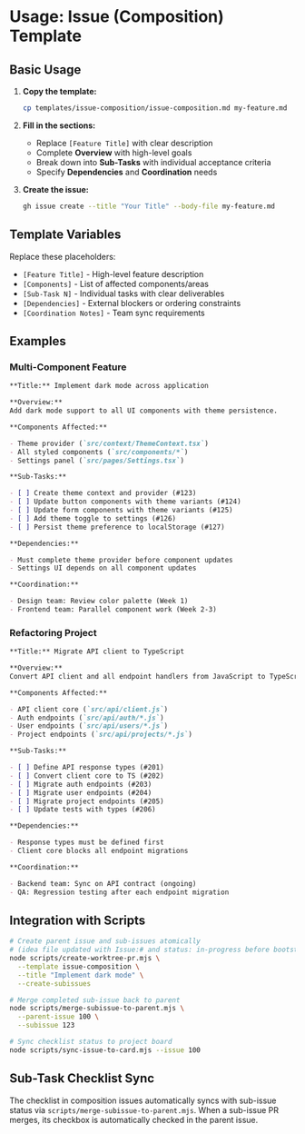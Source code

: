 # Usage: Issue (Composition) Template

## Basic Usage

1. **Copy the template:**

   ```bash
   cp templates/issue-composition/issue-composition.md my-feature.md
   ```

2. **Fill in the sections:**
   - Replace `[Feature Title]` with clear description
   - Complete **Overview** with high-level goals
   - Break down into **Sub-Tasks** with individual acceptance criteria
   - Specify **Dependencies** and **Coordination** needs

3. **Create the issue:**
   ```bash
   gh issue create --title "Your Title" --body-file my-feature.md
   ```

## Template Variables

Replace these placeholders:

- `[Feature Title]` - High-level feature description
- `[Components]` - List of affected components/areas
- `[Sub-Task N]` - Individual tasks with clear deliverables
- `[Dependencies]` - External blockers or ordering constraints
- `[Coordination Notes]` - Team sync requirements

## Examples

### Multi-Component Feature

```markdown
**Title:** Implement dark mode across application

**Overview:**
Add dark mode support to all UI components with theme persistence.

**Components Affected:**

- Theme provider (`src/context/ThemeContext.tsx`)
- All styled components (`src/components/*`)
- Settings panel (`src/pages/Settings.tsx`)

**Sub-Tasks:**

- [ ] Create theme context and provider (#123)
- [ ] Update button components with theme variants (#124)
- [ ] Update form components with theme variants (#125)
- [ ] Add theme toggle to settings (#126)
- [ ] Persist theme preference to localStorage (#127)

**Dependencies:**

- Must complete theme provider before component updates
- Settings UI depends on all component updates

**Coordination:**

- Design team: Review color palette (Week 1)
- Frontend team: Parallel component work (Week 2-3)
```

### Refactoring Project

```markdown
**Title:** Migrate API client to TypeScript

**Overview:**
Convert API client and all endpoint handlers from JavaScript to TypeScript for type safety.

**Components Affected:**

- API client core (`src/api/client.js`)
- Auth endpoints (`src/api/auth/*.js`)
- User endpoints (`src/api/users/*.js`)
- Project endpoints (`src/api/projects/*.js`)

**Sub-Tasks:**

- [ ] Define API response types (#201)
- [ ] Convert client core to TS (#202)
- [ ] Migrate auth endpoints (#203)
- [ ] Migrate user endpoints (#204)
- [ ] Migrate project endpoints (#205)
- [ ] Update tests with types (#206)

**Dependencies:**

- Response types must be defined first
- Client core blocks all endpoint migrations

**Coordination:**

- Backend team: Sync on API contract (ongoing)
- QA: Regression testing after each endpoint migration
```

## Integration with Scripts

```bash
# Create parent issue and sub-issues atomically
# (idea file updated with Issue:# and status: in-progress before bootstrap commit)
node scripts/create-worktree-pr.mjs \
  --template issue-composition \
  --title "Implement dark mode" \
  --create-subissues

# Merge completed sub-issue back to parent
node scripts/merge-subissue-to-parent.mjs \
  --parent-issue 100 \
  --subissue 123

# Sync checklist status to project board
node scripts/sync-issue-to-card.mjs --issue 100
```

## Sub-Task Checklist Sync

The checklist in composition issues automatically syncs with sub-issue status via `scripts/merge-subissue-to-parent.mjs`. When a sub-issue PR merges, its checkbox is automatically checked in the parent issue.
